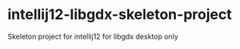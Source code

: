 intellij12-libgdx-skeleton-project
==================================

Skeleton project for intellij12 for libgdx desktop only
